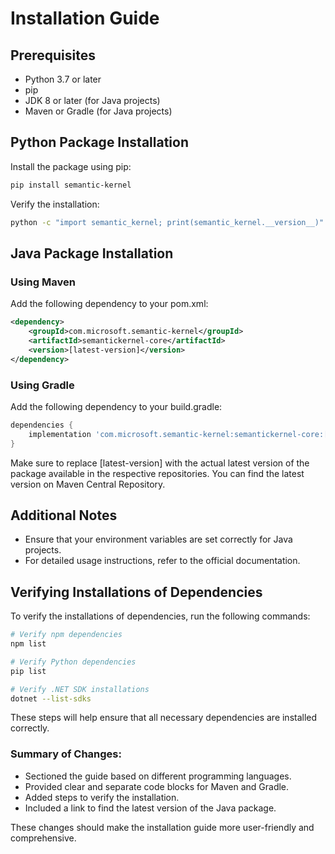 # Installation Guide

## Prerequisites

- Python 3.7 or later
- pip
- JDK 8 or later (for Java projects)
- Maven or Gradle (for Java projects)

## Python Package Installation

Install the package using pip:

```bash
pip install semantic-kernel
```
Verify the installation:

```bash
python -c "import semantic_kernel; print(semantic_kernel.__version__)"
```

## Java Package Installation

### Using Maven

Add the following dependency to your pom.xml:

```xml
<dependency>
    <groupId>com.microsoft.semantic-kernel</groupId>
    <artifactId>semantickernel-core</artifactId>
    <version>[latest-version]</version>
</dependency>
```

### Using Gradle

Add the following dependency to your build.gradle:

```gradle
dependencies {
    implementation 'com.microsoft.semantic-kernel:semantickernel-core:[latest-version]'
}
```

Make sure to replace [latest-version] with the actual latest version of the package available in the respective repositories. You can find the latest version on Maven Central Repository.

## Additional Notes

- Ensure that your environment variables are set correctly for Java projects.
- For detailed usage instructions, refer to the official documentation.

## Verifying Installations of Dependencies

To verify the installations of dependencies, run the following commands:

```bash
# Verify npm dependencies
npm list

# Verify Python dependencies
pip list

# Verify .NET SDK installations
dotnet --list-sdks
```

These steps will help ensure that all necessary dependencies are installed correctly.

### Summary of Changes:
- Sectioned the guide based on different programming languages.
- Provided clear and separate code blocks for Maven and Gradle.
- Added steps to verify the installation.
- Included a link to find the latest version of the Java package.

These changes should make the installation guide more user-friendly and comprehensive.
